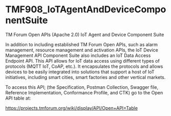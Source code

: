 # TMF908_IoTAgentAndDeviceComponentSuite
TM Forum Open APIs (Apache 2.0) IoT Agent and Device Component Suite

In addition to including established TM Forum Open APIs, such as alarm management, resource management and activation APIs, the IoT Device Management API Component Suite also includes an IoT Data Access Endpoint API. This API allows for IoT data access using different types of protocols (MQTT IoT, CoAP, etc.). It encapsulates the protocols and allows devices to be easily integrated into solutions that support a host of IoT initiatives, including smart cities, smart factories and other vertical markets.

To access this API; (the Specification, Postman Collection, Swagger file, Reference Implementation, Conformance Profile, and CTK) go to the Open API table at:

https://projects.tmforum.org/wiki/display/API/Open+API+Table
